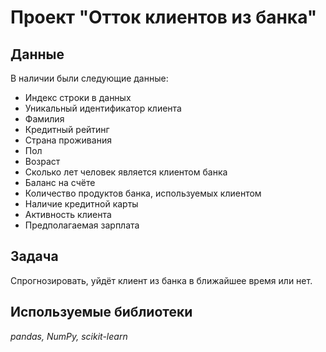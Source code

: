 # Проект "Отток клиентов из банка"

## Данные

В наличии были следующие данные:

- Индекс строки в данных
- Уникальный идентификатор клиента
- Фамилия
- Кредитный рейтинг
- Страна проживания
- Пол
- Возраст
- Сколько лет человек является клиентом банка
- Баланс на счёте
- Количество продуктов банка, используемых клиентом
- Наличие кредитной карты
- Активность клиента
- Предполагаемая зарплата

## Задача

Спрогнозировать, уйдёт клиент из банка в ближайшее время или нет.

## Используемые библиотеки

*pandas, NumPy, scikit-learn*
